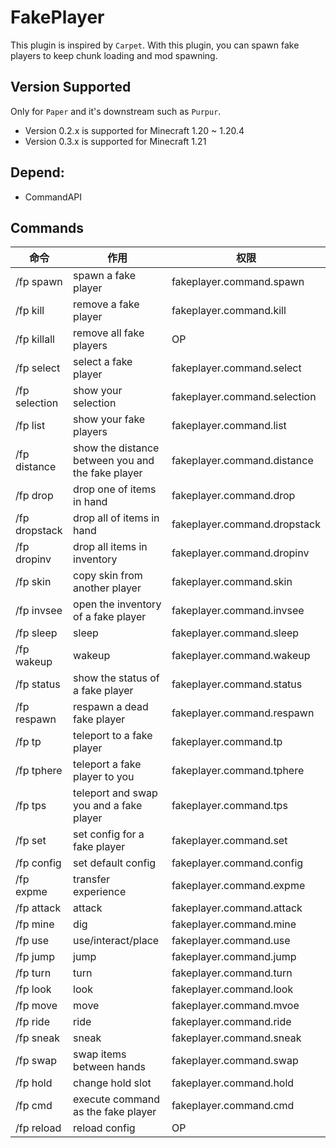 # FakePlayer

This plugin is inspired by `Carpet`. With this plugin, you can spawn fake players to keep chunk loading and mod
spawning.

## Version Supported

Only for `Paper` and it's downstream such as `Purpur`.

+ Version 0.2.x is supported for Minecraft 1.20 ~ 1.20.4
+ Version 0.3.x is supported for Minecraft 1.21


## Depend:

- CommandAPI

## Commands

| 命令            | 作用                                                | 权限                           |
|---------------|---------------------------------------------------|------------------------------|
| /fp spawn     | spawn a fake player                               | fakeplayer.command.spawn     |
| /fp kill      | remove a fake player                              | fakeplayer.command.kill      |
| /fp killall   | remove all fake players                           | OP                           |
| /fp select    | select a fake player                              | fakeplayer.command.select    |
| /fp selection | show your selection                               | fakeplayer.command.selection |
| /fp list      | show your fake players                            | fakeplayer.command.list      |
| /fp distance  | show the distance between you and the fake player | fakeplayer.command.distance  |
| /fp drop      | drop one of items in hand                         | fakeplayer.command.drop      |
| /fp dropstack | drop all of items in hand                         | fakeplayer.command.dropstack |
| /fp dropinv   | drop all items in inventory                       | fakeplayer.command.dropinv   |
| /fp skin      | copy skin from another player                     | fakeplayer.command.skin      |
| /fp invsee    | open the inventory of a fake player               | fakeplayer.command.invsee    |
| /fp sleep     | sleep                                             | fakeplayer.command.sleep     |
| /fp wakeup    | wakeup                                            | fakeplayer.command.wakeup    |
| /fp status    | show the status of a fake player                  | fakeplayer.command.status    |
| /fp respawn   | respawn a dead fake player                        | fakeplayer.command.respawn   |
| /fp tp        | teleport to a fake player                         | fakeplayer.command.tp        |
| /fp tphere    | teleport a fake player to you                     | fakeplayer.command.tphere    |
| /fp tps       | teleport and swap you and a fake player           | fakeplayer.command.tps       |
| /fp set       | set config for a fake player                      | fakeplayer.command.set       |
| /fp config    | set default config                                | fakeplayer.command.config    |
| /fp expme     | transfer experience                               | fakeplayer.command.expme     |
| /fp attack    | attack                                            | fakeplayer.command.attack    |
| /fp mine      | dig                                               | fakeplayer.command.mine      |
| /fp use       | use/interact/place                                | fakeplayer.command.use       |
| /fp jump      | jump                                              | fakeplayer.command.jump      |
| /fp turn      | turn                                              | fakeplayer.command.turn      |
| /fp look      | look                                              | fakeplayer.command.look      |
| /fp move      | move                                              | fakeplayer.command.mvoe      |
| /fp ride      | ride                                              | fakeplayer.command.ride      |
| /fp sneak     | sneak                                             | fakeplayer.command.sneak     |
| /fp swap      | swap items between hands                          | fakeplayer.command.swap      |
| /fp hold      | change hold slot                                  | fakeplayer.command.hold      |
| /fp cmd       | execute command as the fake player                | fakeplayer.command.cmd       |
| /fp reload    | reload config                                     | OP                           |



